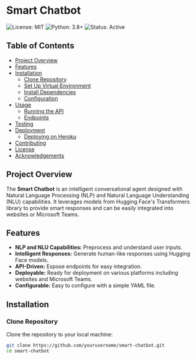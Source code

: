 # Smart Chatbot

![License: MIT](https://img.shields.io/badge/License-MIT-blue.svg)
![Python: 3.8+](https://img.shields.io/badge/Python-3.8%2B-blue)
![Status: Active](https://img.shields.io/badge/Status-Active-brightgreen)

## Table of Contents
- [Project Overview](#project-overview)
- [Features](#features)
- [Installation](#installation)
  - [Clone Repository](#clone-repository)
  - [Set Up Virtual Environment](#set-up-virtual-environment)
  - [Install Dependencies](#install-dependencies)
  - [Configuration](#configuration)
- [Usage](#usage)
  - [Running the API](#running-the-api)
  - [Endpoints](#endpoints)
- [Testing](#testing)
- [Deployment](#deployment)
  - [Deploying on Heroku](#deploying-on-heroku)
- [Contributing](#contributing)
- [License](#license)
- [Acknowledgements](#acknowledgements)

## Project Overview
The **Smart Chatbot** is an intelligent conversational agent designed with Natural Language Processing (NLP) and Natural Language Understanding (NLU) capabilities. It leverages models from Hugging Face's Transformers library to provide smart responses and can be easily integrated into websites or Microsoft Teams.

## Features
- **NLP and NLU Capabilities:** Preprocess and understand user inputs.
- **Intelligent Responses:** Generate human-like responses using Hugging Face models.
- **API-Driven:** Expose endpoints for easy integration.
- **Deployable:** Ready for deployment on various platforms including websites and Microsoft Teams.
- **Configurable:** Easy to configure with a simple YAML file.

## Installation

### Clone Repository
Clone the repository to your local machine:
```sh
git clone https://github.com/yourusername/smart-chatbot.git
cd smart-chatbot
